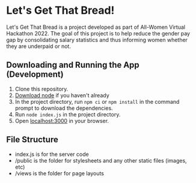 # Let's Get That Bread!

Let's Get That Bread is a project developed as part of All-Women Virtual Hackathon 2022. The goal of this project is to help reduce the gender pay gap by consolidating salary statistics and thus informing women whether they are underpaid or not.

## Downloading and Running the App (Development)

1. Clone this repository.
2. [Download node](https://nodejs.org/en/) if you haven't already 
3. In the project directory, run `npm ci` or `npm install` in the command prompt to download the dependencies.
4. Run `node index.js` in the project directory.
5. Open [localhost:3000](http://localhost:3000/) in your browser.

## File Structure
- index.js is for the server code
- /public is the folder for stylesheets and any other static files (images, etc)
- /views is the folder for page layouts

